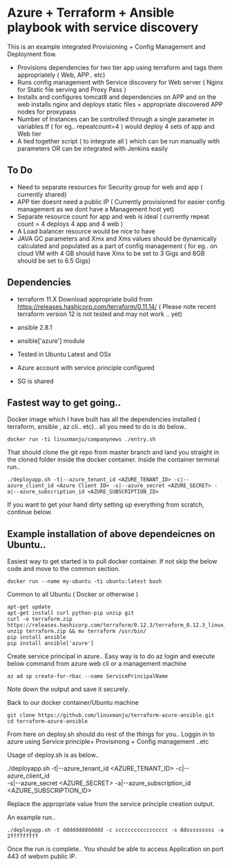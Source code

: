 # Azure + Terraform + Ansible playbook with service discovery

This is an example integrated Provisioning + Config Management and Deployment flow. 

* Provisions dependencies for two tier app using terraform and tags them appropriately ( Web, APP.. etc)
* Runs config management with Service discovery for Web server ( Nginx for Static file serving and Proxy Pass )
* Installs and configures tomcat8 and dependencies on APP and on the web installs nginx and deploys static files + appropriate discovered APP nodes for proxypass
* Number of Instances can be controlled through a single parameter in variables.tf ( for eg.. repeatcount=4 ) would deploy 4 sets of app and Web tier
* A tied together script ( to integrate all ) which can be run manually with parameters OR can be integrated with Jenkins easily

## To Do

* Need to separate resources for  Security group for web and app ( currently shared)
* APP tier doesnt need a public IP ( Currently provisioned for easier config management as we dont have a Management host yet)
* Separate resource count for app and web is ideal ( currently repeat count = 4 deploys 4 app and 4 web )
* A Load balancer resource would be nice to have
* JAVA GC parameters and Xmx and Xms values should be dynamically calculated and populated as a part of config management ( for eg.. on cloud VM with 4 GB should have Xmx to be set to 3 Gigs and 8GB should be set to 6.5 Gigs)


## Dependencies
* terraform 11.X Download appropriate build from https://releases.hashicorp.com/terraform/0.11.14/ ( Please note recent terraform version 12 is not tested and may not work .. yet)
* ansible 2.8.1
* ansible['azure'] module 
* Tested in Ubuntu Latest and OSx
* Azure account with service principle configured



* SG is shared

## Fastest way to get going..

Docker image which I have built has all the dependencies installed ( terraform, ansible , az cli.. etc).. all you need to do is do below..

```
docker run -ti linuxmanju/companynews ./entry.sh
```

That should clone the git repo from  master branch and land you straight in the cloned folder inside the docker container. Inside the container terminal run..

```
./deployapp.sh -t|--azure_tenant_id <AZURE_TENANT_ID> -c|--azure_client_id <Azure Client ID> -s|--azure_secret <AZURE_SECRET> -a|--azure_subscription_id <AZURE_SUBSCRIPTION_ID>
```

If you want to get your hand dirty setting up everything from scratch, continue below.


## Example installation of above dependeicnes on Ubuntu..

Easiest way to get started is to pull docker container. If not skip the below code and move to the common section.

```
docker run --name my-ubuntu -ti ubuntu:latest bash
```

Common to all Ubuntu ( Docker or otherwise )

```
apt-get update
apt-get install curl python-pip unzip git
curl -o terraform.zip https://releases.hashicorp.com/terraform/0.12.3/terraform_0.12.3_linux_amd64.zip
unzip terraform.zip && mv terraform /usr/bin/
pip install ansible
pip install ansible['azure']
```

Create service principal in azure.. Easy way is to do az login and execute below command from azure web cli or a management machine

```
az ad sp create-for-rbac --name ServicePrincipalName
```


Note down the output and save it securely.

Back to our docker container/Ubuntu machine

```
git clone https://github.com/linuxmanju/terraform-azure-ansible.git
cd terraform-azure-ansible
```

From here on deploy.sh should do rest of the things for you.. Loggin in to azure using Service principle+ Provisinong + Config management ..etc

Usage of deploy.sh is as below..

./deployapp.sh -t|--azure_tenant_id <AZURE_TENANT_ID> -c|--azure_client_id <Azure Client ID> \
      -s|--azure_secret <AZURE_SECRET> -a|--azure_subscription_id <AZURE_SUBSCRIPTION_ID>

Replace the appropriate value from the service principle creation output.

An example run..

```
./deployapp.sh -t ddddddddddddd -c ccccccccccccccccc -s 8dsssssssss -a 2fffffffff
```

Once the run is complete.. You should be able to access Application on port 443 of webvm public IP.


